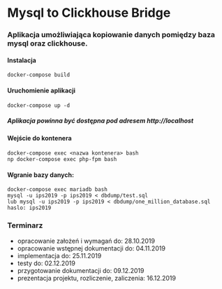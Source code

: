 # Mysql to Clickhouse Bridge

### Aplikacja umożliwiająca kopiowanie danych pomiędzy baza mysql oraz clickhouse.

#### Instalacja
    docker-compose build
#### Uruchomienie aplikacji
    docker-compose up -d
    
##### Aplikacja powinna być dostępna pod adresem http://localhost

#### Wejście do kontenera
    docker-compose exec <nazwa kontenera> bash
    np docker-compose exec php-fpm bash
    
#### Wgranie bazy danych:
    docker-compose exec mariadb bash
    mysql -u ips2019 -p ips2019 < dbdump/test.sql
    lub mysql -u ips2019 -p ips2019 < dbdump/one_million_database.sql
    haslo: ips2019

### Terminarz
  - opracowanie założeń i wymagań do: 28.10.2019
  - opracowanie wstępnej dokumentacji do: 04.11.2019
  - implementacja do: 25.11.2019
  - testy do: 02.12.2019
  - przygotowanie dokumentacji do: 09.12.2019
  - prezentacja projektu, rozliczenie, zaliczenia: 16.12.2019 